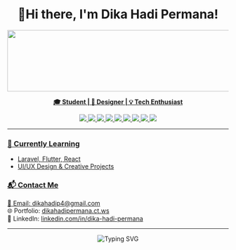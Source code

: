<h1 align="center">👋Hi there, I'm Dika Hadi Permana!</h1>

<p align="center">
  <a href="https://www.gitanimals.org/en_US?utm_medium=image&utm_source=albedoes&utm_content=line">
  <img
    src="https://render.gitanimals.org/lines/albedoes?pet-id=697347738725345075"
    width="900"
    height="140"
  />
</p>

<p align="center">
  <b>🎓 Student | 🎨 Designer | 💡 Tech Enthusiast</b>
</p>

<p align="center">
  <img src="https://img.shields.io/badge/-HTML5-E34F26?style=for-the-badge&logo=html5&logoColor=white" />
  <img src="https://img.shields.io/badge/-CSS3-1572B6?style=for-the-badge&logo=css3" />
  <img src="https://img.shields.io/badge/-JavaScript-F7DF1E?style=for-the-badge&logo=javascript&logoColor=black" />
  <img src="https://img.shields.io/badge/-PHP-777BB4?style=for-the-badge&logo=php&logoColor=white" />
  <img src="https://img.shields.io/badge/-Laravel-F55247?style=for-the-badge&logo=laravel&logoColor=white" />
  <img src="https://img.shields.io/badge/-Flutter-02569B?style=for-the-badge&logo=flutter" />
  <img src="https://img.shields.io/badge/-React-20232A?style=for-the-badge&logo=react&logoColor=61DAFB" />
  <img src="https://img.shields.io/badge/-MySQL-00758F?style=for-the-badge&logo=mysql&logoColor=white" />
  <img src="https://img.shields.io/badge/-Linux-FCC624?style=for-the-badge&logo=linux&logoColor=black" />
</p>

---

### 🌱 Currently Learning
- Laravel, Flutter, React  
- UI/UX Design & Creative Projects  

### 📬 Contact Me
📧 Email: [dikahadip4@gmail.com](mailto:dikahadip4@gmail.com)  
🌐 Portfolio: [dikahadipermana.ct.ws](https://dikahadipermana.ct.ws)  
💼 LinkedIn: [linkedin.com/in/dika-hadi-permana](https://www.linkedin.com/in/dika-hadi-permana-75b9a3299)

---

<p align="center">
  <img src="https://readme-typing-svg.demolab.com?font=Fira+Code&size=20&pause=1000&center=true&vCenter=true&width=435&lines=Happy+Coding!+💻;See+you+around+👋" alt="Typing SVG" />
</p>
